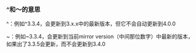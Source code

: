 ### ^和～的意思

^：例如^3.3.4，会更新到3.x.x中的最新版本，但它不会自动更新到4.0.0

~：例如~3.3.4，会更新到当前mirror version（中间那位数字）中最新的版本，如果出了3.3.5会更新，而不会更新到3.4.0